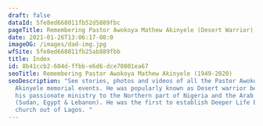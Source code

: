 ```yaml
---
draft: false
dataId: 5fe8ed668011fb52d5889fbc
pageTitle: Remembering Pastor Awokoya Mathew Akinyele (Desert Warrior)
date: 2021-01-26T13:06:17-08:0
imageOG: /images/dad-img.jpg
wfSite: 5fe8ed668011fb25ab889fbb
title: Index
id: 8b41ccb2-604d-ffbb-e6d6-dce70001ea67
seoTitle: Remembering Pastor Awokoya Mathew Akinyele (1949-2020)
seoDescription: "See stories, photos and videos of all the Pastor Awokoya Mathew
  Akinyele memorial events. He was popularly known as Desert warrior because of
  his passionate ministry to the Northern part of Nigeria and the Arab World
  (Sudan, Egypt & Lebanon). He was the first to establish Deeper Life Bible
  church out of Lagos. "
---
```

